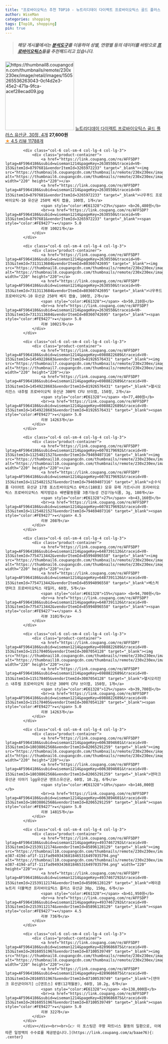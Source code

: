 ```yaml
---
title: "프로바이오틱스 추천 TOP10 - 뉴트리디데이 다이렉트 프로바이오틱스 골드 플러스 유산균, 30정, 4개"
author: WiseMan
categories: shopping
tags: [Top10, shopping]
pin: true
---
```


> ##### 해당 게시물에서는 [**분석도구**](https://itemscout.io/)를 이용하여 **성별**, **연령별** 등의 데이터를 바탕으로 [**프로바이오틱스**](https://link.coupang.com/a/baae76)들을 추천해드리고 있습니다.
<div class="container"><div class="row">
            <div class="col-6 col-sm-4 col-lg-4 col-lg-3">
                <div class="product-container">
                    <a href="https://link.coupang.com/re/AFFSDP?lptag=AF5964186&subid=wiseman1214&pageKey=6310743172&traceid=V0-153&itemId=18172924016&vendorItemId=3000249546" target="_blank"><img src="https://thumbnail8.coupangcdn.com/thumbnails/remote/230x230ex/image/retail/images/1505265536263043-0cf4d2e3-45e2-471a-9fca-acef28ecad09.jpg" alt="https://thumbnail8.coupangcdn.com/thumbnails/remote/230x230ex/image/retail/images/1505265536263043-0cf4d2e3-45e2-471a-9fca-acef28ecad09.jpg" width="220" height="220"></a>
                    <a href="https://link.coupang.com/re/AFFSDP?lptag=AF5964186&subid=wiseman1214&pageKey=6310743172&traceid=V0-153&itemId=18172924016&vendorItemId=3000249546" target="_blank">뉴트리디데이 다이렉트 프로바이오틱스 골드 플러스 유산균, 30정, 4개</a>
                    <span style="color:#E61328"></span> <b>27,600원</b>
                    <br><a href="https://link.coupang.com/re/AFFSDP?lptag=AF5964186&subid=wiseman1214&pageKey=6310743172&traceid=V0-153&itemId=18172924016&vendorItemId=3000249546" target="_blank"><span style="color:#FE9427">★</span> 4.5
                    리뷰 11788개</a>
                </div>
            </div>
            
            <div class="col-6 col-sm-4 col-lg-4 col-lg-3">
                <div class="product-container">
                    <a href="https://link.coupang.com/re/AFFSDP?lptag=AF5964186&subid=wiseman1214&pageKey=2638550&traceid=V0-153&itemId=8797681&vendorItemId=3265972233" target="_blank"><img src="https://thumbnail6.coupangcdn.com/thumbnails/remote/230x230ex/image/vendor_inventory/ccff/8881401ffdda97dda76179048af6afd6a5c8119c04a5393d60ce52dfaee0.png" alt="https://thumbnail6.coupangcdn.com/thumbnails/remote/230x230ex/image/vendor_inventory/ccff/8881401ffdda97dda76179048af6afd6a5c8119c04a5393d60ce52dfaee0.png" width="220" height="220"></a>
                    <a href="https://link.coupang.com/re/AFFSDP?lptag=AF5964186&subid=wiseman1214&pageKey=2638550&traceid=V0-153&itemId=8797681&vendorItemId=3265972233" target="_blank">나우푸드 프로바이오틱-10 유산균 250억 베지 캡슐, 100정, 1개</a>
                    <span style="color:#E61328">23%</span> <b>26,480원</b>
                    <br><a href="https://link.coupang.com/re/AFFSDP?lptag=AF5964186&subid=wiseman1214&pageKey=2638550&traceid=V0-153&itemId=8797681&vendorItemId=3265972233" target="_blank"><span style="color:#FE9427">★</span> 5.0
                    리뷰 10021개</a>
                </div>
            </div>
            
            <div class="col-6 col-sm-4 col-lg-4 col-lg-3">
                <div class="product-container">
                    <a href="https://link.coupang.com/re/AFFSDP?lptag=AF5964186&subid=wiseman1214&pageKey=2638550&traceid=V0-153&itemId=7313113684&vendorItemId=80360742695" target="_blank"><img src="https://thumbnail8.coupangcdn.com/thumbnails/remote/230x230ex/image/vendor_inventory/74d0/48e53989d9b23339e5b1fc4fe0e6810869e28209112fbba4619f80ca8b40.jpg" alt="https://thumbnail8.coupangcdn.com/thumbnails/remote/230x230ex/image/vendor_inventory/74d0/48e53989d9b23339e5b1fc4fe0e6810869e28209112fbba4619f80ca8b40.jpg" width="220" height="220"></a>
                    <a href="https://link.coupang.com/re/AFFSDP?lptag=AF5964186&subid=wiseman1214&pageKey=2638550&traceid=V0-153&itemId=7313113684&vendorItemId=80360742695" target="_blank">나우푸드 프로바이오틱-10 유산균 250억 베지 캡슐, 100정, 2개</a>
                    <span style="color:#E61328"></span> <b>50,210원</b>
                    <br><a href="https://link.coupang.com/re/AFFSDP?lptag=AF5964186&subid=wiseman1214&pageKey=2638550&traceid=V0-153&itemId=7313113684&vendorItemId=80360742695" target="_blank"><span style="color:#FE9427">★</span> 5.0
                    리뷰 10021개</a>
                </div>
            </div>
            
            <div class="col-6 col-sm-4 col-lg-4 col-lg-3">
                <div class="product-container">
                    <a href="https://link.coupang.com/re/AFFSDP?lptag=AF5964186&subid=wiseman1214&pageKey=6988822689&traceid=V0-153&itemId=14549228683&vendorItemId=81926576431" target="_blank"><img src="https://thumbnail7.coupangcdn.com/thumbnails/remote/230x230ex/image/vendor_inventory/3901/b64458decdaeeb2e2f0cd02a70211cf66e873500e67c8be5ad2f15ec72c9.jpg" alt="https://thumbnail7.coupangcdn.com/thumbnails/remote/230x230ex/image/vendor_inventory/3901/b64458decdaeeb2e2f0cd02a70211cf66e873500e67c8be5ad2f15ec72c9.jpg" width="220" height="220"></a>
                    <a href="https://link.coupang.com/re/AFFSDP?lptag=AF5964186&subid=wiseman1214&pageKey=6988822689&traceid=V0-153&itemId=14549228683&vendorItemId=81926576431" target="_blank">헬시오리진스 내추럴 프로바이오틱 유산균 300억 CFU 브이캡, 150정, 2개</a>
                    <span style="color:#E61328"></span> <b>77,400원</b>
                    <br><a href="https://link.coupang.com/re/AFFSDP?lptag=AF5964186&subid=wiseman1214&pageKey=6988822689&traceid=V0-153&itemId=14549228683&vendorItemId=81926576431" target="_blank"><span style="color:#FE9427">★</span> 5.0
                    리뷰 14263개</a>
                </div>
            </div>
            
            <div class="col-6 col-sm-4 col-lg-4 col-lg-3">
                <div class="product-container">
                    <a href="https://link.coupang.com/re/AFFSDP?lptag=AF5964186&subid=wiseman1214&pageKey=6078179692&traceid=V0-153&itemId=11254821527&vendorItemId=79469407316" target="_blank"><img src="https://thumbnail10.coupangcdn.com/thumbnails/remote/230x230ex/image/vendor_inventory/4238/9a29ce17dfe684c897e517137663df115ff938781dc207ebdddc75ce46ed.jpg" alt="https://thumbnail10.coupangcdn.com/thumbnails/remote/230x230ex/image/vendor_inventory/4238/9a29ce17dfe684c897e517137663df115ff938781dc207ebdddc75ce46ed.jpg" width="220" height="220"></a>
                    <a href="https://link.coupang.com/re/AFFSDP?lptag=AF5964186&subid=wiseman1214&pageKey=6078179692&traceid=V0-153&itemId=11254821527&vendorItemId=79469407316" target="_blank">순수식품 다이어트 유산균 17종 포스트바이오틱스 6박스(180포) 모유 유래 가르시니아 프리바이오틱스 프로바이오틱스 체지방감소 배변활동원활 3중기능성 건강기능식품, 3g, 180개</a>
                    <span style="color:#E61328">27%</span> <b>43,160원</b>
                    <br><a href="https://link.coupang.com/re/AFFSDP?lptag=AF5964186&subid=wiseman1214&pageKey=6078179692&traceid=V0-153&itemId=11254821527&vendorItemId=79469407316" target="_blank"><span style="color:#FE9427">★</span> 4.5
                    리뷰 208개</a>
                </div>
            </div>
            
            <div class="col-6 col-sm-4 col-lg-4 col-lg-3">
                <div class="product-container">
                    <a href="https://link.coupang.com/re/AFFSDP?lptag=AF5964186&subid=wiseman1214&pageKey=6487391126&traceid=V0-153&itemId=7754713442&vendorItemId=85994096558" target="_blank"><img src="https://thumbnail6.coupangcdn.com/thumbnails/remote/230x230ex/image/vendor_inventory/5155/035078870485af3ff774cfdd3a754e81e04fb996d74edf6f8c1bab31a570.jpg" alt="https://thumbnail6.coupangcdn.com/thumbnails/remote/230x230ex/image/vendor_inventory/5155/035078870485af3ff774cfdd3a754e81e04fb996d74edf6f8c1bab31a570.jpg" width="220" height="220"></a>
                    <a href="https://link.coupang.com/re/AFFSDP?lptag=AF5964186&subid=wiseman1214&pageKey=6487391126&traceid=V0-153&itemId=7754713442&vendorItemId=85994096558" target="_blank">베스처 덴마크 프로바이오틱스 데일리, 60정, 5개</a>
                    <span style="color:#E61328">15%</span> <b>94,700원</b>
                    <br><a href="https://link.coupang.com/re/AFFSDP?lptag=AF5964186&subid=wiseman1214&pageKey=6487391126&traceid=V0-153&itemId=7754713442&vendorItemId=85994096558" target="_blank"><span style="color:#FE9427">★</span> 4.5
                    리뷰 3101개</a>
                </div>
            </div>
            
            <div class="col-6 col-sm-4 col-lg-4 col-lg-3">
                <div class="product-container">
                    <a href="https://link.coupang.com/re/AFFSDP?lptag=AF5964186&subid=wiseman1214&pageKey=6988822689&traceid=V0-153&itemId=115178405&vendorItemId=3087054128" target="_blank"><img src="https://thumbnail10.coupangcdn.com/thumbnails/remote/230x230ex/image/vendor_inventory/6efd/deb3ef638b4778192bce8aa7f2e2c30639a4286d076d613d76506b2599db.jpg" alt="https://thumbnail10.coupangcdn.com/thumbnails/remote/230x230ex/image/vendor_inventory/6efd/deb3ef638b4778192bce8aa7f2e2c30639a4286d076d613d76506b2599db.jpg" width="220" height="220"></a>
                    <a href="https://link.coupang.com/re/AFFSDP?lptag=AF5964186&subid=wiseman1214&pageKey=6988822689&traceid=V0-153&itemId=115178405&vendorItemId=3087054128" target="_blank">헬시오리진스 내추럴 프로바이오틱 유산균 300억 CFU 브이캡, 150정, 1개</a>
                    <span style="color:#E61328">12%</span> <b>39,700원</b>
                    <br><a href="https://link.coupang.com/re/AFFSDP?lptag=AF5964186&subid=wiseman1214&pageKey=6988822689&traceid=V0-153&itemId=115178405&vendorItemId=3087054128" target="_blank"><span style="color:#FE9427">★</span> 5.0
                    리뷰 14263개</a>
                </div>
            </div>
            
            <div class="col-6 col-sm-4 col-lg-4 col-lg-3">
                <div class="product-container">
                    <a href="https://link.coupang.com/re/AFFSDP?lptag=AF5964186&subid=wiseman1214&pageKey=6063894601&traceid=V0-153&itemId=18038862568&vendorItemId=82065291259" target="_blank"><img src="https://thumbnail6.coupangcdn.com/thumbnails/remote/230x230ex/image/vendor_inventory/4a2f/4b29f6b9e292ff7d6f2d0713e55215aecdf677189291be9c02308c61c447.jpg" alt="https://thumbnail6.coupangcdn.com/thumbnails/remote/230x230ex/image/vendor_inventory/4a2f/4b29f6b9e292ff7d6f2d0713e55215aecdf677189291be9c02308c61c447.jpg" width="220" height="220"></a>
                    <a href="https://link.coupang.com/re/AFFSDP?lptag=AF5964186&subid=wiseman1214&pageKey=6063894601&traceid=V0-153&itemId=18038862568&vendorItemId=82065291259" target="_blank">덴마크 유산균 이야기 lgg유산균 덴프스유산균, 60정, 10.2g, 6개</a>
                    <span style="color:#E61328">10%</span> <b>146,000원</b>
                    <br><a href="https://link.coupang.com/re/AFFSDP?lptag=AF5964186&subid=wiseman1214&pageKey=6063894601&traceid=V0-153&itemId=18038862568&vendorItemId=82065291259" target="_blank"><span style="color:#FE9427">★</span> 5.0
                    리뷰 14815개</a>
                </div>
            </div>
            
            <div class="col-6 col-sm-4 col-lg-4 col-lg-3">
                <div class="product-container">
                    <a href="https://link.coupang.com/re/AFFSDP?lptag=AF5964186&subid=wiseman1214&pageKey=4937467292&traceid=V0-153&itemId=21539112174&vendorItemId=85896128129" target="_blank"><img src="https://thumbnail10.coupangcdn.com/thumbnails/remote/230x230ex/image/retail/images/87054756-e387-419d-af1f-111fad9493436818465316497035794.png" alt="https://thumbnail10.coupangcdn.com/thumbnails/remote/230x230ex/image/retail/images/87054756-e387-419d-af1f-111fad9493436818465316497035794.png" width="220" height="220"></a>
                    <a href="https://link.coupang.com/re/AFFSDP?lptag=AF5964186&subid=wiseman1214&pageKey=4937467292&traceid=V0-153&itemId=21539112174&vendorItemId=85896128129" target="_blank">메이준뉴트리 더블액션 프리바이오틱스 플러스 유산균 30p, 150g, 6개</a>
                    <span style="color:#E61328"></span> <b>61,950원</b>
                    <br><a href="https://link.coupang.com/re/AFFSDP?lptag=AF5964186&subid=wiseman1214&pageKey=4937467292&traceid=V0-153&itemId=21539112174&vendorItemId=85896128129" target="_blank"><span style="color:#FE9427">★</span> 4.5
                    리뷰 736개</a>
                </div>
            </div>
            
            <div class="col-6 col-sm-4 col-lg-4 col-lg-3">
                <div class="product-container">
                    <a href="https://link.coupang.com/re/AFFSDP?lptag=AF5964186&subid=wiseman1214&pageKey=8289686075&traceid=V0-153&itemId=20160551967&vendorItemId=87100539749" target="_blank"><img src="https://thumbnail8.coupangcdn.com/thumbnails/remote/230x230ex/image/vendor_inventory/25a9/481f31fc3f538357dfd71048a37f4e1bcd319f725168dee43047a19e7f36.jpg" alt="https://thumbnail8.coupangcdn.com/thumbnails/remote/230x230ex/image/vendor_inventory/25a9/481f31fc3f538357dfd71048a37f4e1bcd319f725168dee43047a19e7f36.jpg" width="220" height="220"></a>
                    <a href="https://link.coupang.com/re/AFFSDP?lptag=AF5964186&subid=wiseman1214&pageKey=8289686075&traceid=V0-153&itemId=20160551967&vendorItemId=87100539749" target="_blank">[덴마크 유산균이야기] □[덴프스] 6병(12개월분), 60정, 10.2g, 6개</a>
                    <span style="color:#E61328"></span> <b>138,000원</b>
                    <br><a href="https://link.coupang.com/re/AFFSDP?lptag=AF5964186&subid=wiseman1214&pageKey=8289686075&traceid=V0-153&itemId=20160551967&vendorItemId=87100539749" target="_blank"><span style="color:#FE9427">★</span> 5.0
                    리뷰 322개</a>
                </div>
            </div>
            </div></div><br><br>[👉 이 포스팅은 쿠팡 파트너스 활동의 일환으로, 이에 따른 일정액의 수수료를 제공받습니다.](https://link.coupang.com/a/baae76){: .center}